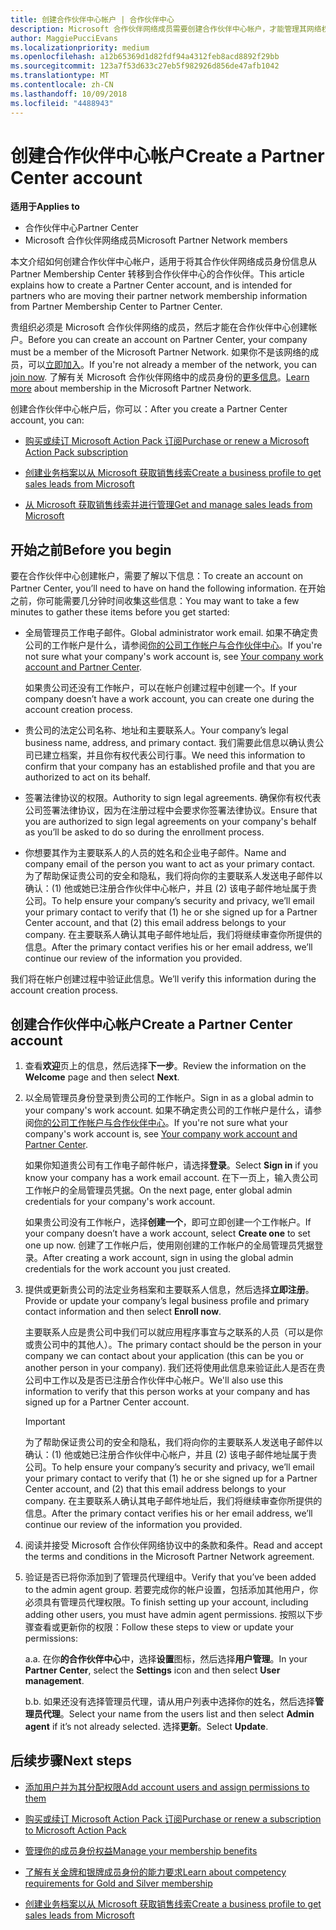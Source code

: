 ```yaml
---
title: 创建合作伙伴中心帐户 | 合作伙伴中心
description: Microsoft 合作伙伴网络成员需要创建合作伙伴中心帐户，才能管理其网络权益和能力，以及创建业务档案。
author: MaggiePucciEvans
ms.localizationpriority: medium
ms.openlocfilehash: a12b65369d1d82fdf94a4312feb8acd8892f29bb
ms.sourcegitcommit: 123a7f53d633c27eb5f982926d856de47afb1042
ms.translationtype: MT
ms.contentlocale: zh-CN
ms.lasthandoff: 10/09/2018
ms.locfileid: "4488943"
---
```

# <a name="create-a-partner-center-account"></a><span data-ttu-id="b7c50-103">创建合作伙伴中心帐户</span><span class="sxs-lookup"><span data-stu-id="b7c50-103">Create a Partner Center account</span></span>

**<span data-ttu-id="b7c50-104">适用于</span><span class="sxs-lookup"><span data-stu-id="b7c50-104">Applies to</span></span>**

-   <span data-ttu-id="b7c50-105">合作伙伴中心</span><span class="sxs-lookup"><span data-stu-id="b7c50-105">Partner Center</span></span>
-   <span data-ttu-id="b7c50-106">Microsoft 合作伙伴网络成员</span><span class="sxs-lookup"><span data-stu-id="b7c50-106">Microsoft Partner Network members</span></span>


<span data-ttu-id="b7c50-107">本文介绍如何创建合作伙伴中心帐户，适用于将其合作伙伴网络成员身份信息从 Partner Membership Center 转移到合作伙伴中心的合作伙伴。</span><span class="sxs-lookup"><span data-stu-id="b7c50-107">This article explains how to create a Partner Center account, and is intended for partners who are moving their partner network membership information from Partner Membership Center to Partner Center.</span></span> 

<span data-ttu-id="b7c50-108">贵组织必须是 Microsoft 合作伙伴网络的成员，然后才能在合作伙伴中心创建帐户。</span><span class="sxs-lookup"><span data-stu-id="b7c50-108">Before you can create an account on Partner Center, your company must be a member of the Microsoft Partner Network.</span></span> <span data-ttu-id="b7c50-109">如果你不是该网络的成员，可以[立即加入](https://partners.microsoft.com/PartnerProgram/simplifiedenrollment.aspx)。</span><span class="sxs-lookup"><span data-stu-id="b7c50-109">If you're not already a member of the network, you can [join now](https://partners.microsoft.com/PartnerProgram/simplifiedenrollment.aspx).</span></span>  <span data-ttu-id="b7c50-110">了解有关 Microsoft 合作伙伴网络中的成员身份的[更多信息](https://partner.microsoft.com/membership)。</span><span class="sxs-lookup"><span data-stu-id="b7c50-110">[Learn more](https://partner.microsoft.com/membership) about membership in the Microsoft Partner Network.</span></span>  

<span data-ttu-id="b7c50-111">创建合作伙伴中心帐户后，你可以：</span><span class="sxs-lookup"><span data-stu-id="b7c50-111">After you create a Partner Center account, you can:</span></span>

-   [<span data-ttu-id="b7c50-112">购买或续订 Microsoft Action Pack 订阅</span><span class="sxs-lookup"><span data-stu-id="b7c50-112">Purchase or renew a Microsoft Action Pack subscription</span></span>](mpn-get-action-pack.md)

-   [<span data-ttu-id="b7c50-113">创建业务档案以从 Microsoft 获取销售线索</span><span class="sxs-lookup"><span data-stu-id="b7c50-113">Create a business profile to get sales leads from Microsoft</span></span>](create-a-marketing-profile.md)

-   [<span data-ttu-id="b7c50-114">从 Microsoft 获取销售线索并进行管理</span><span class="sxs-lookup"><span data-stu-id="b7c50-114">Get and manage sales leads from Microsoft</span></span>](responding-to-referrals.md)

## <a name="before-you-begin"></a><span data-ttu-id="b7c50-115">开始之前</span><span class="sxs-lookup"><span data-stu-id="b7c50-115">Before you begin</span></span>

<span data-ttu-id="b7c50-116">要在合作伙伴中心创建帐户，需要了解以下信息：</span><span class="sxs-lookup"><span data-stu-id="b7c50-116">To create an account on Partner Center, you’ll need to have on hand the following information.</span></span> <span data-ttu-id="b7c50-117">在开始之前，你可能需要几分钟时间收集这些信息：</span><span class="sxs-lookup"><span data-stu-id="b7c50-117">You may want to take a few minutes to gather these items before you get started:</span></span>

-   <span data-ttu-id="b7c50-118">全局管理员工作电子邮件。</span><span class="sxs-lookup"><span data-stu-id="b7c50-118">Global administrator work email.</span></span> <span data-ttu-id="b7c50-119">如果不确定贵公司的工作帐户是什么，请参阅[你的公司工作帐户与合作伙伴中心](azure-active-directory-tenants-and-partner-center.md)。</span><span class="sxs-lookup"><span data-stu-id="b7c50-119">If you're not sure what your company's work account is, see [Your company work account and Partner Center](azure-active-directory-tenants-and-partner-center.md).</span></span>

    <span data-ttu-id="b7c50-120">如果贵公司还没有工作帐户，可以在帐户创建过程中创建一个。</span><span class="sxs-lookup"><span data-stu-id="b7c50-120">If your company doesn’t have a work account, you can create one during the account creation process.</span></span> 

-   <span data-ttu-id="b7c50-121">贵公司的法定公司名称、地址和主要联系人。</span><span class="sxs-lookup"><span data-stu-id="b7c50-121">Your company’s legal business name, address, and primary contact.</span></span> <span data-ttu-id="b7c50-122">我们需要此信息以确认贵公司已建立档案，并且你有权代表公司行事。</span><span class="sxs-lookup"><span data-stu-id="b7c50-122">We need this information to confirm that your company has an established profile and that you are authorized to act on its behalf.</span></span> 

-   <span data-ttu-id="b7c50-123">签署法律协议的权限。</span><span class="sxs-lookup"><span data-stu-id="b7c50-123">Authority to sign legal agreements.</span></span> <span data-ttu-id="b7c50-124">确保你有权代表公司签署法律协议，因为在注册过程中会要求你签署法律协议。</span><span class="sxs-lookup"><span data-stu-id="b7c50-124">Ensure that you are authorized to sign legal agreements on your company's behalf as you’ll be asked to do so during the enrollment process.</span></span>

-   <span data-ttu-id="b7c50-125">你想要其作为主要联系人的人员的姓名和企业电子邮件。</span><span class="sxs-lookup"><span data-stu-id="b7c50-125">Name and company email of the person you want to act as your primary contact.</span></span> <span data-ttu-id="b7c50-126">为了帮助保证贵公司的安全和隐私，我们将向你的主要联系人发送电子邮件以确认：(1) 他或她已注册合作伙伴中心帐户，并且 (2) 该电子邮件地址属于贵公司。</span><span class="sxs-lookup"><span data-stu-id="b7c50-126">To help ensure your company’s security and privacy, we’ll email your primary contact to verify that (1) he or she signed up for a Partner Center account, and that (2) this email address belongs to your company.</span></span> <span data-ttu-id="b7c50-127">在主要联系人确认其电子邮件地址后，我们将继续审查你所提供的信息。</span><span class="sxs-lookup"><span data-stu-id="b7c50-127">After the primary contact verifies his or her email address, we’ll continue our review of the information you provided.</span></span>

<span data-ttu-id="b7c50-128">我们将在帐户创建过程中验证此信息。</span><span class="sxs-lookup"><span data-stu-id="b7c50-128">We’ll verify this information during the account creation process.</span></span> 
 
## <a name="create-a-partner-center-account"></a><span data-ttu-id="b7c50-129">创建合作伙伴中心帐户</span><span class="sxs-lookup"><span data-stu-id="b7c50-129">Create a Partner Center account</span></span>

1.  <span data-ttu-id="b7c50-130">查看**欢迎**页上的信息，然后选择**下一步**。</span><span class="sxs-lookup"><span data-stu-id="b7c50-130">Review the information on the **Welcome** page and then select **Next**.</span></span>

2.  <span data-ttu-id="b7c50-131">以全局管理员身份登录到贵公司的工作帐户。</span><span class="sxs-lookup"><span data-stu-id="b7c50-131">Sign in as a global admin to your company's work account.</span></span> <span data-ttu-id="b7c50-132">如果不确定贵公司的工作帐户是什么，请参阅[你的公司工作帐户与合作伙伴中心](azure-active-directory-tenants-and-partner-center.md)。</span><span class="sxs-lookup"><span data-stu-id="b7c50-132">If you're not sure what your company's work account is, see [Your company work account and Partner Center](azure-active-directory-tenants-and-partner-center.md).</span></span>

    <span data-ttu-id="b7c50-133">如果你知道贵公司有工作电子邮件帐户，请选择**登录**。</span><span class="sxs-lookup"><span data-stu-id="b7c50-133">Select **Sign in** if you know your company has a work email account.</span></span> <span data-ttu-id="b7c50-134">在下一页上，输入贵公司工作帐户的全局管理员凭据。</span><span class="sxs-lookup"><span data-stu-id="b7c50-134">On the next page, enter global admin credentials for your company's work account.</span></span> 

    <span data-ttu-id="b7c50-135">如果贵公司没有工作帐户，选择**创建一个**，即可立即创建一个工作帐户。</span><span class="sxs-lookup"><span data-stu-id="b7c50-135">If your company doesn’t have a work account, select **Create one** to set one up now.</span></span> <span data-ttu-id="b7c50-136">创建了工作帐户后，使用刚创建的工作帐户的全局管理员凭据登录。</span><span class="sxs-lookup"><span data-stu-id="b7c50-136">After creating a work account, sign in using the global admin credentials for the work account you just created.</span></span>

3.  <span data-ttu-id="b7c50-137">提供或更新贵公司的法定业务档案和主要联系人信息，然后选择**立即注册**。</span><span class="sxs-lookup"><span data-stu-id="b7c50-137">Provide or update your company’s legal business profile and primary contact information and then select **Enroll now**.</span></span> 

    <span data-ttu-id="b7c50-138">主要联系人应是贵公司中我们可以就应用程序事宜与之联系的人员（可以是你或贵公司中的其他人）。</span><span class="sxs-lookup"><span data-stu-id="b7c50-138">The primary contact should be the person in your company we can contact about your application (this can be you or another person in your company).</span></span> <span data-ttu-id="b7c50-139">我们还将使用此信息来验证此人是否在贵公司中工作以及是否已注册合作伙伴中心帐户。</span><span class="sxs-lookup"><span data-stu-id="b7c50-139">We'll also use this information to verify that this person works at your company and has signed up for a Partner Center account.</span></span>

    > [!IMPORTANT]  
    > <span data-ttu-id="b7c50-140">为了帮助保证贵公司的安全和隐私，我们将向你的主要联系人发送电子邮件以确认：(1) 他或她已注册合作伙伴中心帐户，并且 (2) 该电子邮件地址属于贵公司。</span><span class="sxs-lookup"><span data-stu-id="b7c50-140">To help ensure your company’s security and privacy, we’ll email your primary contact to verify that (1) he or she signed up for a Partner Center account, and (2) that this email address belongs to your company.</span></span> <span data-ttu-id="b7c50-141">在主要联系人确认其电子邮件地址后，我们将继续审查你所提供的信息。</span><span class="sxs-lookup"><span data-stu-id="b7c50-141">After the primary contact verifies his or her email address, we’ll continue our review of the information you provided.</span></span>

4.  <span data-ttu-id="b7c50-142">阅读并接受 Microsoft 合作伙伴网络协议中的条款和条件。</span><span class="sxs-lookup"><span data-stu-id="b7c50-142">Read and accept the terms and conditions in the Microsoft Partner Network agreement.</span></span> 

5.  <span data-ttu-id="b7c50-143">验证是否已将你添加到了管理员代理组中。</span><span class="sxs-lookup"><span data-stu-id="b7c50-143">Verify that you’ve been added to the admin agent group.</span></span> <span data-ttu-id="b7c50-144">若要完成你的帐户设置，包括添加其他用户，你必须具有管理员代理权限。</span><span class="sxs-lookup"><span data-stu-id="b7c50-144">To finish setting up your account, including adding other users, you must have admin agent permissions.</span></span> <span data-ttu-id="b7c50-145">按照以下步骤查看或更新你的权限：</span><span class="sxs-lookup"><span data-stu-id="b7c50-145">Follow these steps to view or update your permissions:</span></span>

    <span data-ttu-id="b7c50-146">a.</span><span class="sxs-lookup"><span data-stu-id="b7c50-146">a.</span></span> <span data-ttu-id="b7c50-147">在你**的合作伙伴中心**中，选择**设置**图标，然后选择**用户管理**。</span><span class="sxs-lookup"><span data-stu-id="b7c50-147">In your **Partner Center**, select the **Settings** icon and then select **User management**.</span></span>  

    <span data-ttu-id="b7c50-148">b.</span><span class="sxs-lookup"><span data-stu-id="b7c50-148">b.</span></span> <span data-ttu-id="b7c50-149">如果还没有选择管理员代理，请从用户列表中选择你的姓名，然后选择**管理员代理**。</span><span class="sxs-lookup"><span data-stu-id="b7c50-149">Select your name from the users list and then select **Admin agent** if it’s not already selected.</span></span> <span data-ttu-id="b7c50-150">选择**更新**。</span><span class="sxs-lookup"><span data-stu-id="b7c50-150">Select **Update**.</span></span>  

## <a name="next-steps"></a><span data-ttu-id="b7c50-151">后续步骤</span><span class="sxs-lookup"><span data-stu-id="b7c50-151">Next steps</span></span>

-   [<span data-ttu-id="b7c50-152">添加用户并为其分配权限</span><span class="sxs-lookup"><span data-stu-id="b7c50-152">Add account users and assign permissions to them</span></span>](create-user-accounts-and-set-permissions.md)

-   [<span data-ttu-id="b7c50-153">购买或续订 Microsoft Action Pack 订阅</span><span class="sxs-lookup"><span data-stu-id="b7c50-153">Purchase or renew a subscription to Microsoft Action Pack</span></span>](mpn-get-action-pack.md)

-   [<span data-ttu-id="b7c50-154">管理你的成员身份权益</span><span class="sxs-lookup"><span data-stu-id="b7c50-154">Manage your membership benefits</span></span>](manage-your-partner-network-benefits.md)

-   [<span data-ttu-id="b7c50-155">了解有关金牌和银牌成员身份的能力要求</span><span class="sxs-lookup"><span data-stu-id="b7c50-155">Learn about competency requirements for Gold and Silver membership</span></span>](https://partner.microsoft.com/membership/competencies)

-   [<span data-ttu-id="b7c50-156">创建业务档案以从 Microsoft 获取销售线索</span><span class="sxs-lookup"><span data-stu-id="b7c50-156">Create a business profile to get sales leads from Microsoft</span></span>](create-a-marketing-profile.md)